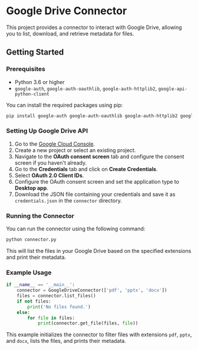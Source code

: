 # Google Drive Connector

This project provides a connector to interact with Google Drive, allowing you to list, download, and retrieve metadata for files.

## Getting Started

### Prerequisites

- Python 3.6 or higher
- `google-auth`, `google-auth-oauthlib`, `google-auth-httplib2`, `google-api-python-client`

You can install the required packages using pip:

```sh
pip install google-auth google-auth-oauthlib google-auth-httplib2 google-api-python-client
```

### Setting Up Google Drive API

1. Go to the [Google Cloud Console](https://console.cloud.google.com/).
2. Create a new project or select an existing project.
3. Navigate to the **OAuth consent screen** tab and configure the consent screen if you haven't already.
4. Go to the **Credentials** tab and click on **Create Credentials**.
5. Select **OAuth 2.0 Client IDs**.
6. Configure the OAuth consent screen and set the application type to **Desktop app**.
7. Download the JSON file containing your credentials and save it as `credentials.json` in the `connector` directory.

### Running the Connector

You can run the connector using the following command:

```sh
python connector.py
```

This will list the files in your Google Drive based on the specified extensions and print their metadata.

### Example Usage

```python
if __name__ == '__main__':
    connector = GoogleDriveConnector(['pdf', 'pptx', 'docx'])
    files = connector.list_files()
    if not files:
        print('No files found.')
    else:    
        for file in files:
            print(connector.get_file(files, file))
```

This example initializes the connector to filter files with extensions `pdf`, `pptx`, and `docx`, lists the files, and prints their metadata.
